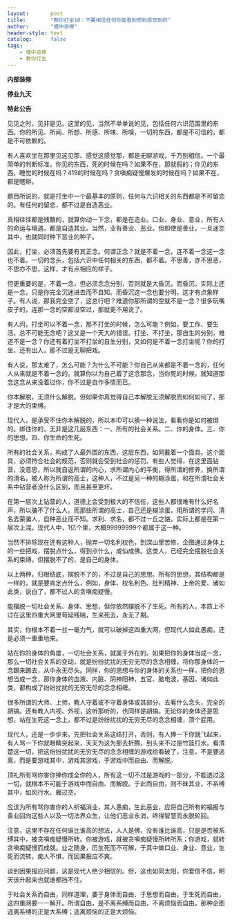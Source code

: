 ```yaml
---
layout:       post
title:        "教你打坐10：不要相信任何你能看到想到感觉到的"
author:       "缠中说禅"
header-style: text
catalog:      false
tags:
    - 缠中说禅
    - 教你打坐
---
```


**内部装修**

**停业九天**

**特此公告**



见见之时，见非是见。这里的见，当然不单单说的见，包括任何六识范围里的东西。你的所见、所闻、所想、所感、所味、所嗅，一切的东西，都是不可信的，都是不可依赖的。



有人喜欢坐在那里见这见那、感觉这感觉那，都是无聊游戏，千万别相信。一个最简单的判断标准，你见的东西，死的时候在吗？如果不在，那就假的；你见的东西，睡觉的时候在吗？419的时候在吗？贪嗔痴疑慢爆发的时候在吗？如果不在，都是瞎掰。



题目所说的，就是打坐中一个最基本的原则，任何与六识相关的东西都是不可留恋的。有任何的留恋，都不过是自造恶业。



真相往往都是残酷的，就算你动一下念，都是在造业。口业、身业、意业，所有人的命运与境遇，都是自造其业。当然，业有善业、恶业。但即使是善业，一旦迷恋其中，也就同时种下恶业的种子。



因此，打坐，必须首先要有其正念。何谓正念？就是不着一念，连不着一念这一念也不着。一切的念头，包括六识中任何相关的东西，都不着。不思善，亦不思恶，不思亦不思，这样，才有点相应的样子。



但更重要的是，不着一念，但必须念念分别，否则就是大昏沉，而昏沉，实际上还是一念，只是你完全沉迷进去而不自知。而昏沉这一念也要分明，这才有点象样子。有人说，那我完全空了，这总行吧？难道你那所谓的空就不是一念？很多玩嘴皮子的，连那一念的空都没空过，那就更不用说了。



有人问，打坐可以不着一念，那不打坐的时候，怎么可能？例如，要工作、要生活，总不可能无念吧？这又是一个天大的错误。打坐、不打坐，那自生的分别，难道不是一念？你还有着打坐不打坐的自生分别，又如何是不着一念打坐呢？你的打坐，还有出入，那不过是无聊把戏。



有人说，那太难了，怎么可能？为什么不可能？你自己从来都是不着一念的，任何人从来就是不着一念的。就算你以为自己着了这念那念，当你死的时候，就知道那念这念从来没着过你，你不过是自作多情而已。



你本解脱，无须什么解脱。但如果你真觉得自己本解脱无须解脱而如何如何了，那才是大的束缚。



现代人，是承受不住你本解脱的，所以本ID可以换一种说法，看看你是如何被绑的。绑住你的，无非是这几层东西：一、所有的社会关系。二、你的身体。三、你的思想。四、你生命的生死。



所有的社会关系，构成了人最外围的东西，这层东西，如同戴着一个面具。这个面具，必须符合社会的规范，否则就会受到社会的惩罚。有些人觉得，在这里面钻营，没意思，所以就自返所谓的内心，求所谓内心的平衡，得所谓的修养，换所谓的清名，被人称为所谓的高士，这种人，不过是另一种的糊涂蛋，和在所谓社会关系中钻营者没什么区别，而且甚至更坏。



在第一层次上钻营的人，道德上会受到极大的不信任，这些人都很难有什么好名声，所以骗不了什么人。而那些所谓的高士，自己还是糊涂蛋，用所谓的学问、清名去蒙骗人，自种恶业而不知。求利、求名，都不过一丘之貉，实际上都是在第一层次上混。现代人中，1亿个里，大概99999999个都属于这一种。



当然不排除现在还有这种人，抛弃一切名利权色，到深山里苦修，企图通过身体上的一些把戏，摆脱点什么，得到点什么，成仙成佛。这类人，已经完全摆脱社会关系的束缚，但摆脱不了的，是自己的身体。



以上两种，归根结底，摆脱不了的，不过是自己的思想。所有的思想，其结构都是一样的，就是要肯定点什么，例如，身体、权名利色、批判精神、上帝的爱、诸如此类，说白了，都不过人的贪嗔痴疑慢。



能摆脱一切社会关系、身体、思想，但你依然摆脱不了生死。所有的人，本质上不过在这里四重大网里苟延残喘，生来死去，永无了期。



其实，你根本不着一丝一毫力气，就可以破掉这四重大网，但现代人如此愚痴，还是必须一重重地来。



站在你的身体的角度，一切社会关系，就属于外在的。如果把你的身体当成一念，那么一切社会关系的变动，就是纷纷扰扰的无穷无尽的念念相缠，将你那身体的一念踢来踢去，从中永无尽头。同样，你的思想与你的身体的关系也一样，把你的思想当成一念，那你身体的血液、内脏、阴神阳神，五官、脑电波，基因，诸如此类，都构成了纷纷扰扰的无穷无尽的念念相缠。



很多所谓的大师、上师，教人守着或不守着身体或其部分，去看什么念头，完全的胡搞。还有教人内视、外视，这听那听的，也同样是胡搞。无论你的身体还是思想，站在生死这一念上，都不过是纷纷扰扰的无穷无尽的念念相缠，顶个屁用。



现代人，还是一步步来。先把社会关系这结打开，否则，有人捧一下你就飞起来，有人骂一下你就眼睛突起来，天天为这为那去折腾，到头来不过是竹篮打水。看清楚这一切，把这纷纷扰扰的无穷无尽的念念相缠的游戏给看破了，注意，不是要逃离，而是要游戏其中，游戏其游戏，于游戏中而自由、而解脱。



顶礼所有骂你害你捧你成全你的人，所有这一切不过是游戏的一部分，不能透过这一切，就根本不可能于游戏中而自由、而解脱。于此而自由，则不昧其业，不系缚其中，如风行水、雁过空。



应该为所有骂你害你的人祈福消业，其人愚痴，生此恶业，应将自己所有的福报与善业回向这些人以及一切法界众生，让他们恶业永消，终得智慧而永脱轮回。



注意，这里不存在任何谁比谁高的想法，人人是佛，没有谁比谁高，只是是否被系缚其中，被贪嗔痴疑慢所转。你被游戏，就被贪嗔痴疑慢所转所系；你游戏，就转贪嗔痴疑慢而成就。业之随身，历生死而不可解，于其中做口业、身业、意业，生死而流转，痴人不惧，而因果报应不爽。



谈到因果报应问题，这是现代人绝少相信的。但，这也如同太阳，你爱信不信，明天该升起来也就谁都挡不住。



于社会关系而自由，同样道理，要于身体而自由、于思想而自由，于生死而自由，这四重网要一一解开。所谓自由，是不离系缚而自由，不离烦恼而自由。那种企图逃离系缚的正是大系缚；逃离烦恼的正是大烦恼。

